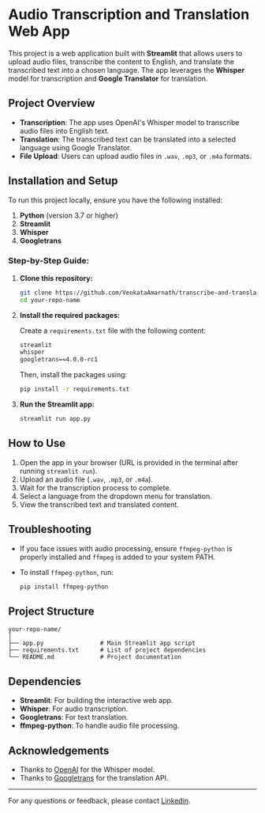 # Audio Transcription and Translation Web App

This project is a web application built with **Streamlit** that allows users to upload audio files, transcribe the content to English, and translate the transcribed text into a chosen language. The app leverages the **Whisper** model for transcription and **Google Translator** for translation.

## Project Overview

- **Transcription**: The app uses OpenAI's Whisper model to transcribe audio files into English text.
- **Translation**: The transcribed text can be translated into a selected language using Google Translator.
- **File Upload**: Users can upload audio files in `.wav`, `.mp3`, or `.m4a` formats.

## Installation and Setup

To run this project locally, ensure you have the following installed:

1. **Python** (version 3.7 or higher)
2. **Streamlit**
3. **Whisper**
4. **Googletrans**

### Step-by-Step Guide:

1. **Clone this repository:**

   ```bash
   git clone https://github.com/VenkataAmarnath/transcribe-and-translate.git
   cd your-repo-name
   ```

2. **Install the required packages:**

   Create a `requirements.txt` file with the following content:

   ```txt
   streamlit
   whisper
   googletrans==4.0.0-rc1
   ```

   Then, install the packages using:

   ```bash
   pip install -r requirements.txt
   ```

3. **Run the Streamlit app:**

   ```bash
   streamlit run app.py
   ```

## How to Use

1. Open the app in your browser (URL is provided in the terminal after running `streamlit run`).
2. Upload an audio file (`.wav`, `.mp3`, or `.m4a`).
3. Wait for the transcription process to complete.
4. Select a language from the dropdown menu for translation.
5. View the transcribed text and translated content.

## Troubleshooting

- If you face issues with audio processing, ensure `ffmpeg-python` is properly installed and `ffmpeg` is added to your system PATH.
- To install `ffmpeg-python`, run:

  ```bash
  pip install ffmpeg-python
  ```

## Project Structure

```
your-repo-name/
│
├── app.py                # Main Streamlit app script
├── requirements.txt      # List of project dependencies
└── README.md             # Project documentation
```

## Dependencies

- **Streamlit**: For building the interactive web app.
- **Whisper**: For audio transcription.
- **Googletrans**: For text translation.
- **ffmpeg-python**: To handle audio file processing.

## Acknowledgements

- Thanks to [OpenAI](https://openai.com) for the Whisper model.
- Thanks to [Googletrans](https://pypi.org/project/googletrans/) for the translation API.

---

For any questions or feedback, please contact [Linkedin](https://www.linkedin.com/in/venkata-a-1a9690334/).
```
